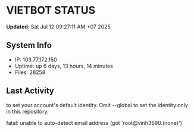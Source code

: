 # VIETBOT STATUS
**Updated**: Sat Jul 12 09:27:11 AM +07 2025

## System Info
- IP: 103.77.172.150
- Uptime: up 6 days, 13 hours, 14 minutes
- Files: 28258

## Last Activity

to set your account's default identity.
Omit --global to set the identity only in this repository.

fatal: unable to auto-detect email address (got 'root@vinh3690.(none)')

